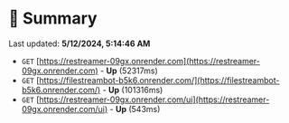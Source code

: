 # 📖 Summary
Last updated: **5/12/2024, 5:14:46 AM**

- `GET` [https://restreamer-09gx.onrender.com](https://restreamer-09gx.onrender.com) - **Up** (52317ms)
- `GET` [https://filestreambot-b5k6.onrender.com/](https://filestreambot-b5k6.onrender.com/) - **Up** (101316ms)
- `GET` [https://restreamer-09gx.onrender.com/ui](https://restreamer-09gx.onrender.com/ui) - **Up** (543ms)
